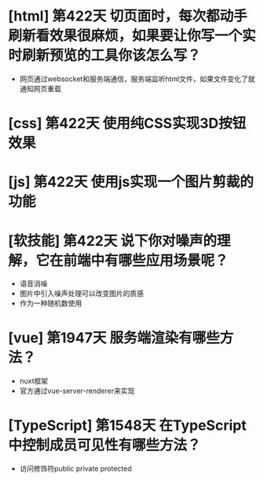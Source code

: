 # [html] 第422天 切页面时，每次都动手刷新看效果很麻烦，如果要让你写一个实时刷新预览的工具你该怎么写？

- 网页通过websocket和服务端通信，服务端监听html文件，如果文件变化了就通知网页重载

# [css] 第422天 使用纯CSS实现3D按钮效果

# [js] 第422天 使用js实现一个图片剪裁的功能

# [软技能] 第422天 说下你对噪声的理解，它在前端中有哪些应用场景呢？

- 语音消噪
- 图片中引入噪声处理可以改变图片的质感
- 作为一种随机数使用

# [vue] 第1947天 服务端渲染有哪些方法？

- nuxt框架
- 官方通过vue-server-renderer来实现

# [TypeScript] 第1548天 在TypeScript中控制成员可见性有哪些方法？

- 访问修饰符public private protected
